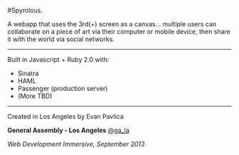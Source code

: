 #Spyrolous.


A webapp that uses the 3rd(+) screen as a canvas... multiple users can collaborate on a piece of art via their computer or mobile device, then share it with the world via social networks.

-----

Built in Javascript + Ruby 2.0 with:

* Sinatra
* HAML
* Passenger (production server)
* (More TBD)


----

Created in Los Angeles by Evan Pavlica

**General Assembly - Los Angeles** [@ga_la](http://twitter.com/@ga_la)

*Web Development Immersive, September 2013*